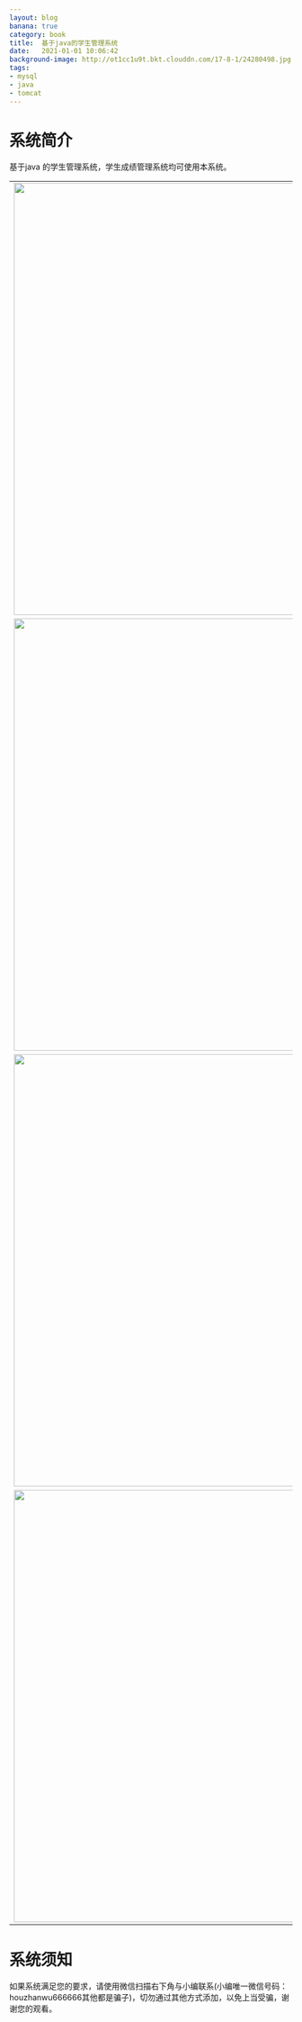 ```yaml
---
layout: blog
banana: true
category: book
title:  基于java的学生管理系统
date:   2021-01-01 10:06:42
background-image: http://ot1cc1u9t.bkt.clouddn.com/17-8-1/24280498.jpg
tags:
- mysql
- java
- tomcat
---
```

#  系统简介
基于java 的学生管理系统，学生成绩管理系统均可使用本系统。

<table border="0px">
<tr>
        <td><img width="1024" height="768" src="https://gitee.com/houzhanwu/picgo_images/raw/master/%E5%AD%A6%E7%94%9F%E6%88%90%E7%BB%A9%E7%AE%A1%E7%90%86%E7%B3%BB%E7%BB%9F/5.png"/></td>
    </tr>
    <tr>
        <td><img width="1024" height="768" src="https://gitee.com/houzhanwu/picgo_images/raw/master/%E5%AD%A6%E7%94%9F%E6%88%90%E7%BB%A9%E7%AE%A1%E7%90%86%E7%B3%BB%E7%BB%9F/1.png"/></td>
    </tr>
	<tr>
	 <td><img width="1024" height="768" src="https://gitee.com/houzhanwu/picgo_images/raw/master/%E5%AD%A6%E7%94%9F%E6%88%90%E7%BB%A9%E7%AE%A1%E7%90%86%E7%B3%BB%E7%BB%9F/3.png"/></td>
    </tr>
	<tr>
		<td><img width="1024" height="768" src="https://gitee.com/houzhanwu/picgo_images/raw/master/%E5%AD%A6%E7%94%9F%E6%88%90%E7%BB%A9%E7%AE%A1%E7%90%86%E7%B3%BB%E7%BB%9F/4.png"/></td>
    </tr>
</table>    
        
#  系统须知    

如果系统满足您的要求，请使用微信扫描右下角与小编联系(小编唯一微信号码：houzhanwu666666其他都是骗子)，切勿通过其他方式添加，以免上当受骗，谢谢您的观看。

